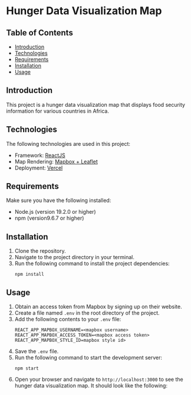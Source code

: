 # Hunger Data Visualization Map

## Table of Contents
- [Introduction](#introduction)
- [Technologies](#technologies)
- [Requirements](#requirements)
- [Installation](#installation)
- [Usage](#usage)

## Introduction
This project is a hunger data visualization map that displays food security information for various countries in Africa. 

## Technologies
The following technologies are used in this project:
- Framework: [ReactJS](https://react.dev/learn)
- Map Rendering: [Mapbox + Leaflet](https://react-leaflet.js.org/)
- Deployment: [Vercel](https://vercel.com/)


## Requirements
Make sure you have the following installed:
- Node.js (version 19.2.0 or higher)
- npm (version9.6.7 or higher)

## Installation
1. Clone the repository. 
2. Navigate to the project directory in your terminal.
3. Run the following command to install the project dependencies:
    ```
    npm install
    ```


## Usage
1. Obtain an access token from Mapbox by signing up on their website.
2. Create a file named `.env` in the root directory of the project.
3. Add the following contents to your `.env` file:
    ```
    REACT_APP_MAPBOX_USERNAME=<mapbox username>
    REACT_APP_MAPBOX_ACCESS_TOKEN=<mapbox access token>
    REACT_APP_MAPBOX_STYLE_ID=mapbox style id>
    ```
4. Save the `.env` file.
5. Run the following command to start the development server:
    ```
    npm start
    ```
6. Open your browser and navigate to `http://localhost:3000` to see the hunger data visualization map. It should look like the following:








